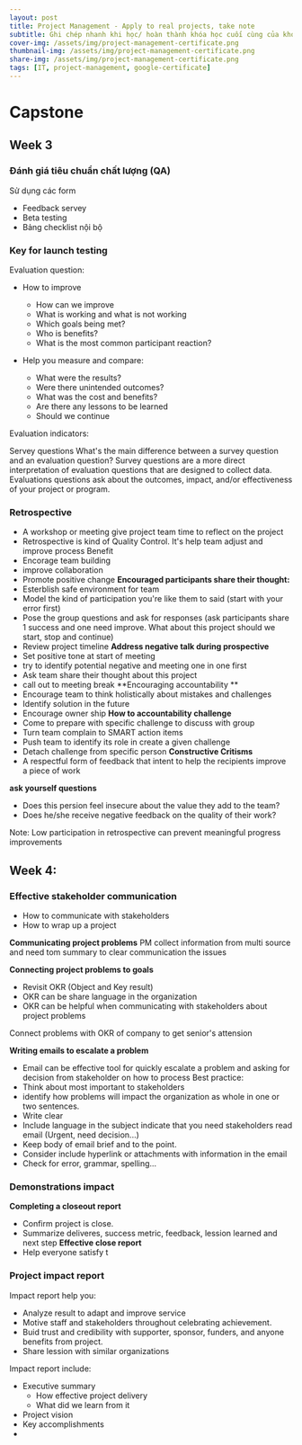```yaml
---
layout: post
title: Project Management - Apply to real projects, take note
subtitle: Ghi chép nhanh khi học/ hoàn thành khóa học cuối cùng của khóa Project management
cover-img: /assets/img/project-management-certificate.png
thumbnail-img: /assets/img/project-management-certificate.png
share-img: /assets/img/project-management-certificate.png
tags: [IT, project-management, google-certificate]
---
```



Capstone
================================================

## Week 3

### Đánh giá tiêu chuẩn chất lượng (QA)
Sử dụng các form 
- Feedback servey
- Beta testing
- Bảng checklist nội bộ
  


### Key for launch testing
Evaluation question:
- How to improve
    - How can we improve
    - What is working and what is not working
    - Which goals being met?
    - Who is benefits?
    - What is the most common participant reaction?

- Help you measure and compare:
    - What were the results?
    - Were there unintended outcomes?
    - What was the cost and benefits?
    - Are there any lessons to be learned
    - Should we continue


Evaluation indicators:

Servey questions
What's the main difference between a survey question and an evaluation question?
    Survey questions are a more direct interpretation of evaluation questions that are designed to collect data. Evaluations questions ask about the outcomes, impact, and/or effectiveness of your project or program.

### Retrospective
- A workshop or meeting give project team time to reflect on the project
- Retrospective is kind of Quality Control. It's help team adjust and improve process
Benefit 
- Encorage team building
- improve collaboration 
- Promote positive change 
**Encouraged participants share their thought:**
- Esterblish safe environment for team
- Model the kind of participation you're like them to said (start with your error first)
- Pose the group questions and ask for responses (ask participants share 1 success and one need improve. What about this project should we start, stop and continue)
- Review project timeline
**Address negative talk during prospective**
- Set positive tone at start of meeting
- try to identify potential negative and meeting one in one first
- Ask team share their thought about this project
- call out to meeting break
**Encouraging accountability **
- Encourage team to think holistically about mistakes and challenges
- Identify solution in the future
- Encourage owner ship
**How to accountability challenge**
- Come to prepare with specific challenge to discuss with group
- Turn team complain to SMART action items
- Push team to identify its role  in create a given challenge
- Detach challenge from specific person
**Constructive Critisms** 
- A respectful form of feedback that intent to help the recipients improve a piece of work

**ask yourself questions**
- Does this persion feel insecure about the value they add to the team? 
- Does he/she receive negative feedback on the quality of their work?

Note: Low participation in retrospective can prevent meaningful progress improvements


## Week 4: 

### Effective stakeholder communication

- How to communicate with stakeholders
- How to wrap up a project

**Communicating project problems**
PM collect information from multi source and need tom summary to clear communication the issues

**Connecting project problems to goals**
- Revisit OKR (Object and Key result)
- OKR can be share language in the organization
- OKR can be helpful when communicating with stakeholders about project problems

Connect problems with OKR of company to get senior's attension

**Writing emails to escalate a problem**
- Email can be effective tool for quickly escalate a problem and asking for decision from stakeholder on how to process
Best practice:
- Think about most important to stakeholders
- identify how problems will impact the organization as whole in one or two sentences.
- Write clear
- Include language in the subject indicate that you need stakeholders read email (Urgent, need decision...)
- Keep body of email brief and to the point.
- Consider include hyperlink or attachments with information in the email
- Check for error, grammar, spelling...

### Demonstrations impact 

**Completing a closeout report**
- Confirm project is close.
- Summarize deliveres, success metric, feedback, lession learned and next step
**Effective close report**
- Help everyone satisfy t

### Project impact report
Impact report help you:
- Analyze result to adapt and improve service
- Motive staff and stakeholders throughout celebrating achievement.
- Buid trust and credibility with supporter, sponsor, funders, and anyone benefits from project.
- Share lession with similar organizations  

Impact report include:

- Executive summary
  - How effective project delivery
  - What did we learn from it
- Project vision 
- Key accomplishments
- 

